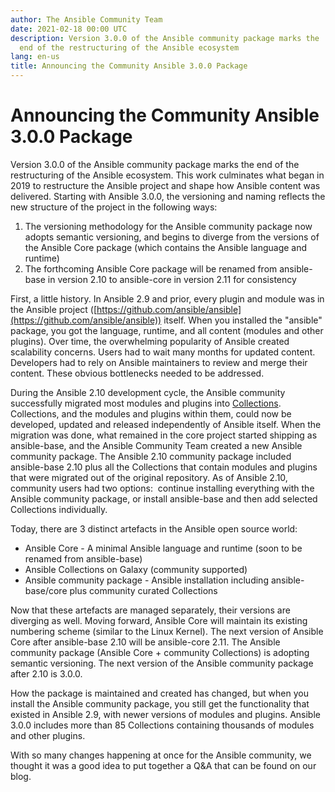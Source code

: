 ```yaml
---
author: The Ansible Community Team
date: 2021-02-18 00:00 UTC
description: Version 3.0.0 of the Ansible community package marks the
  end of the restructuring of the Ansible ecosystem
lang: en-us
title: Announcing the Community Ansible 3.0.0 Package
---
```



# Announcing the Community Ansible 3.0.0 Package

Version 3.0.0 of the Ansible community package marks the end of the
restructuring of the Ansible ecosystem. This work culminates what began
in 2019 to restructure the Ansible
project
and shape how Ansible content was
delivered.
Starting with Ansible 3.0.0, the versioning and naming reflects the new
structure of the project in the following ways: 

1.  The versioning methodology for the Ansible community package now
    adopts semantic versioning, and begins to diverge from the versions
    of the Ansible Core package (which contains the Ansible language and
    runtime)
2.  The forthcoming Ansible Core package will be renamed from
    ansible-base in version 2.10 to ansible-core in version 2.11 for
    consistency

First, a little history. In Ansible 2.9 and prior, every plugin and
module was in the Ansible project
([https://github.com/ansible/ansible](https://github.com/ansible/ansible))
itself. When you installed the "ansible" package, you got the
language, runtime, and all content (modules and other plugins). Over
time, the overwhelming popularity of Ansible created scalability
concerns. Users had to wait many months for updated content. Developers
had to rely on Ansible maintainers to review and merge their content.
These obvious bottlenecks needed to be addressed. 

During the Ansible 2.10 development cycle, the Ansible community
successfully migrated most modules and plugins into
[Collections](https://youtu.be/WOcqhk7TdYc). Collections, and the
modules and plugins within them, could now be developed, updated and
released independently of Ansible itself. When the migration was done,
what remained in the core project started shipping as ansible-base, and
the Ansible Community Team created a new Ansible community package. The
Ansible 2.10 community package included ansible-base 2.10 plus all the
Collections that contain modules and plugins that were migrated out of
the original repository. As of Ansible 2.10, community users had two
options:  continue installing everything with the Ansible community
package, or install ansible-base and then add selected Collections
individually.

Today, there are 3 distinct artefacts in the Ansible open source world:

-   Ansible Core - A minimal Ansible language and runtime (soon to be
    renamed from ansible-base)
-   Ansible Collections on Galaxy (community supported)
-   Ansible community package - Ansible installation including
    ansible-base/core plus community curated Collections

Now that these artefacts are managed separately, their versions are
diverging as well. Moving forward, Ansible Core will maintain its
existing numbering scheme (similar to the Linux Kernel). The next
version of Ansible Core after ansible-base 2.10 will be ansible-core
2.11. The Ansible community package (Ansible Core + community
Collections) is adopting semantic versioning. The next version of the
Ansible community package after 2.10 is 3.0.0.

How the package is maintained and created has changed, but when you
install the Ansible community package, you still get the functionality
that existed in Ansible 2.9, with newer versions of modules and plugins.
Ansible 3.0.0 includes more than 85 Collections containing thousands of
modules and other plugins.

With so many changes happening at once for the Ansible community, we
thought it was a good idea to put together a Q&A that can be found on
our blog.

